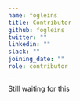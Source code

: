 ```yaml
---
name: fogleins
title: Contributor
github: fogleins
twitter: ""
linkedin: ""
slack: ""
joining_date: ""
role: contributor
---
```


Still waiting for this
